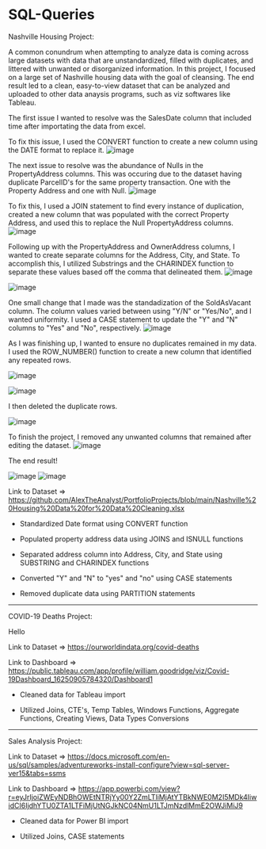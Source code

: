# SQL-Queries

Nashville Housing Project:

A common conundrum when attempting to analyze data is coming across large datasets with data that are unstandardized, filled with duplicates, and littered with unwanted or disorganized information. In this project, I focused on a large set of Nashville housing data with the goal of cleansing. The end result led to a clean, easy-to-view dataset that can be analyzed and uploaded to other data anaysis programs, such as viz softwares like Tableau.


The first issue I wanted to resolve was the SalesDate column that included time after importating the data from excel.

To fix this issue, I used the CONVERT function to create a new column using the DATE format to replace it.
![image](https://user-images.githubusercontent.com/66393809/127931305-98c9bbab-7592-4509-a645-38e661ba0ad4.png)


The next issue to resolve was the abundance of Nulls in the PropertyAddress columns. This was occuring due to the dataset having duplicate ParcelID's for the same property transaction. One with the Property Address and one with Null.
![image](https://user-images.githubusercontent.com/66393809/127932271-559a2296-4ff4-4116-b952-66f3725aec69.png)

To fix this, I used a JOIN statement to find every instance of duplication, created a new column that was populated with the correct Property Address, and used this to replace the Null PropertyAddress columns.
![image](https://user-images.githubusercontent.com/66393809/127932423-1149ba52-1b20-46c3-b092-2a8a6de38b6d.png)


Following up with the PropertyAddress and OwnerAddress columns, I wanted to create separate columns for the Address, City, and State. To accomplish this, I utilized Substrings and the CHARINDEX function to separate these values based off the comma that delineated them.
![image](https://user-images.githubusercontent.com/66393809/127932767-f759f8ff-448f-4d80-88fd-9ef41dd6114c.png)

![image](https://user-images.githubusercontent.com/66393809/127932849-d24bdc49-222a-460c-b8ad-1e6dc2f555f0.png)


One small change that I made was the standadization of the SoldAsVacant column. The column values varied between using "Y/N" or "Yes/No", and I wanted uniformity.
I used a CASE statement to update the "Y" and "N" columns to "Yes" and "No", respectively.
![image](https://user-images.githubusercontent.com/66393809/127933662-fb80c838-6356-4c51-8e07-32f00b593643.png)

As I was finishing up, I wanted to ensure no duplicates remained in my data. I used the ROW_NUMBER() function to create a new column that identified any repeated rows.

![image](https://user-images.githubusercontent.com/66393809/127934034-f09798f8-8a2b-404b-ad6b-412a9a73883d.png)

![image](https://user-images.githubusercontent.com/66393809/127934072-4858bc6b-9599-47a9-b831-d08bb7434bfa.png)

I then deleted the duplicate rows.

![image](https://user-images.githubusercontent.com/66393809/127934122-fa57eeaf-3e5d-494b-b0cd-09ef81f3e27a.png)


To finish the project, I removed any unwanted columns that remained after editing the dataset.
![image](https://user-images.githubusercontent.com/66393809/127934214-91f9ed45-40e6-48cf-aac1-ecc5019fdb0e.png)

The end result!

![image](https://user-images.githubusercontent.com/66393809/127934521-49069005-8224-4dc4-a932-99db04825b62.png)
![image](https://user-images.githubusercontent.com/66393809/127934580-72e66e18-a2b2-4281-9404-a885355fbf39.png)



Link to Dataset => https://github.com/AlexTheAnalyst/PortfolioProjects/blob/main/Nashville%20Housing%20Data%20for%20Data%20Cleaning.xlsx

- Standardized Date format using CONVERT function

- Populated property address data using JOINS and ISNULL functions

- Separated address column into Address, City, and State using SUBSTRING and CHARINDEX functions

- Converted "Y" and "N" to "yes" and "no" using CASE statements

- Removed duplicate data using PARTITION statements

-------------------------------------------------------------------------------------------------------------------

COVID-19 Deaths Project:

Hello

Link to Dataset => https://ourworldindata.org/covid-deaths

Link to Dashboard => https://public.tableau.com/app/profile/william.goodridge/viz/Covid-19Dashboard_16250905784320/Dashboard1

- Cleaned data for Tableau import

- Utilized Joins, CTE's, Temp Tables, Windows Functions, Aggregate Functions, Creating Views, Data Types Conversions

--------------------------------------------------------------------------------------------------------------------

Sales Analysis Project:

Link to Dataset => https://docs.microsoft.com/en-us/sql/samples/adventureworks-install-configure?view=sql-server-ver15&tabs=ssms

Link to Dashboard => https://app.powerbi.com/view?r=eyJrIjoiZWEyNDBhOWEtNTRjYy00Y2ZmLTliMjAtYTBkNWE0M2I5MDk4IiwidCI6IjdhYTU0ZTA1LTFiMjUtNGJkNC04NmU1LTJmNzdlMmE2OWJiMiJ9
- Cleaned data for Power BI import

- Utilized Joins, CASE statements
